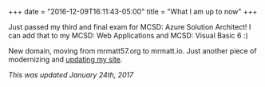 +++
date = "2016-12-09T16:11:43-05:00"
title = "What I am up to now"
+++

Just passed my third and final exam for MCSD: Azure Solution Architect!  I can add that to my MCSD: Web Applications and MCSD: Visual Basic 6 :)

New domain, moving from mrmatt57.org to mrmatt.io.  Just another piece of modernizing and [updating my site](https://mrmatt.io/posts/website-update-2016/).

*This was updated January 24th, 2017*